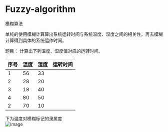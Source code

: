 # Fuzzy-algorithm
模糊算法

单纯的使用模糊计算算出系统运转时间与系统温度、湿度之间的相关性，再去模糊计算得到具体的系统运作时间。<br>

题目：
计算出下列温度、湿度值对应的运转时间。<br>

序号|温度|湿度|运转时间
--|--|--|--
1|56|33|
2|28|20|
3|18|40|
4|80|50
2|70|10|

下为温度对模糊标记的隶属度<br>
![image](https://github.com/mxi15/Fuzzy-algorithm/temperature.png)

